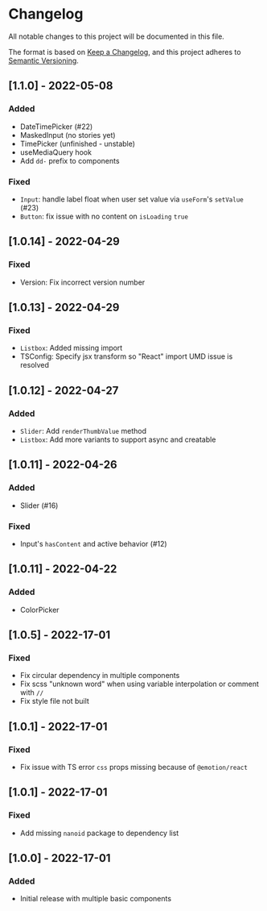 # Changelog

All notable changes to this project will be documented in this file.

The format is based on [Keep a Changelog](https://keepachangelog.com/en/1.0.0/),
and this project adheres to [Semantic Versioning](https://semver.org/spec/v2.0.0.html).

## [1.1.0] - 2022-05-08

### Added

- DateTimePicker (#22)
- MaskedInput (no stories yet)
- TimePicker (unfinished - unstable)
- useMediaQuery hook
- Add `dd-` prefix to components

### Fixed

- `Input`: handle label float when user set value via `useForm`'s `setValue` (#23)
- `Button`: fix issue with no content on `isLoading` `true`

## [1.0.14] - 2022-04-29

### Fixed

- Version: Fix incorrect version number

## [1.0.13] - 2022-04-29

### Fixed

- `Listbox`: Added missing import
- TSConfig: Specify jsx transform so "React" import UMD issue is resolved

## [1.0.12] - 2022-04-27

### Added

- `Slider`: Add `renderThumbValue` method
- `Listbox`: Add more variants to support async and creatable

## [1.0.11] - 2022-04-26

### Added

- Slider (#16)

### Fixed

- Input's `hasContent` and active behavior (#12)

## [1.0.11] - 2022-04-22

### Added

- ColorPicker

## [1.0.5] - 2022-17-01

### Fixed

- Fix circular dependency in multiple components
- Fix scss "unknown word" when using variable interpolation or comment with `//`
- Fix style file not built

## [1.0.1] - 2022-17-01

### Fixed

- Fix issue with TS error `css` props missing because of `@emotion/react`

## [1.0.1] - 2022-17-01

### Fixed

- Add missing `nanoid` package to dependency list

## [1.0.0] - 2022-17-01

### Added

- Initial release with multiple basic components
